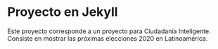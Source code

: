 # Proyecto en Jekyll

Este proyecto corresponde a un proyecto para Ciudadanía Inteligente. Consiste en mostrar las próximas elecciones 2020 en Latinoamérica.
